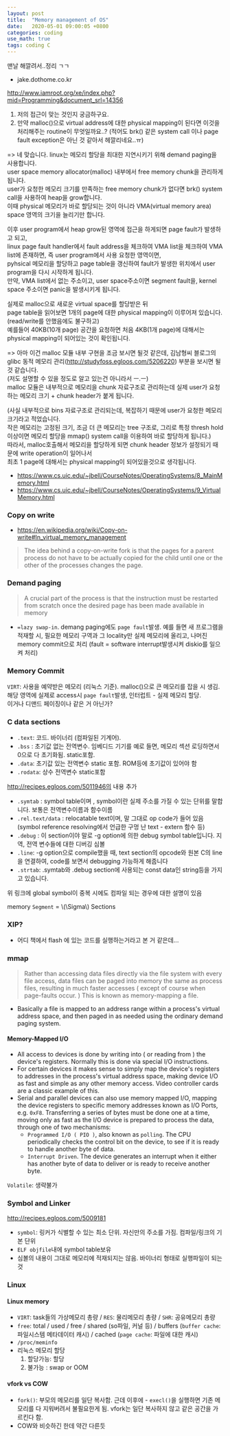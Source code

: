 ```yaml
---
layout: post
title:  "Memory management of OS"
date:   2020-05-01 09:00:05 +0800
categories: coding
use_math: true
tags: coding C
---
```


맨날 해깔려서..정리 ㄱㄱ

* jake.dothome.co.kr

<a href="http://www.iamroot.org/xe/index.php?mid=Programming&document_srl=14356" target="_blank">http://www.iamroot.org/xe/index.php?mid=Programming&document_srl=14356</a>
1. 저의 접근이 맞는 것인지 궁금하구요.
2. 만약 malloc()으로 virtual address에 대한 physical mapping이 된다면 이것을 처리해주는 routine이 무엇일까요..?
(적어도 brk() 같은 system call 이나 page fault exception은 아닌 것 같아서 헤깔리네요..ㅠ)

=> 네 맞습니다. linux는 메모리 할당을 최대한 지연시키기 위해 demand paging을 사용합니다.  
user space memory allocator(malloc) 내부에서 free memory chunk을 관리하게 됩니다.  
user가 요청한 메모리 크기를 만족하는 free memory chunk가 없다면 brk() system call을 사용하여 heap을 grow합니다.  
이때 physical 메모리가 바로 할당되는 것이 아니라 VMA(virtual memory area) space 영역의 크기을 늘리기만 합니다.  

이후 user program에서 heap grow된 영역에 접근을 하게되면 page fault가 발생하고 되고,  
linux page fault handler에서 fault address을 체크하여 VMA list을 체크하여 VMA list에 존재하면, 즉 user program에서 사용 요청한 영역이면,  
pyhsical 메모리을 할당하고 page table을 갱신하여 fault가 발생한 위치에서 user program을 다시 시작하게 됩니다.  
만약, VMA list에서 없는 주소이고, user space주소이면 segment fault을, kernel space 주소이면 panic을 발생시키게 됩니다.  


실제로 malloc으로 새로운 virtual space를 할당받은 뒤  
page table을 읽어보면 1개의 page에 대한 physical mapping이 이루어져 있습니다.(read/write를 안했음에도 불구하고)  
예를들어 40KB(10개 page) 공간을 요청하면 처음 4KB(1개 page)에 대해서는 physical mapping이 되어있는 것이 확인됩니다.  

=> 아마 이건 malloc 모듈 내부 구현을 조금 보시면 될것 같은데, 김남형씨 블로그의 glibc 동적 메모리 관리(http://studyfoss.egloos.com/5206220) 부분을 보시면 될것 같습니다.  
(저도 설명할 수 있을 정도로 알고 있는건 아니라서 ㅡ.ㅡ)  
malloc 모듈은 내부적으로 메모리을 chunk 자료구조로 관리하는데 실제 user가 요청하는 메모리 크기 + chunk header가 붙게 됩니다.  

(사실 내부적으로 bins 자료구조로 관리되는데, 복잡하기 때문에 user가 요청한 메모리 크기라고 적었습니다.  
작은 메모리는 고정된 크기, 조금 더 큰 메모리는 tree 구조로, 그리로 특정 thresh hold이상이면 메모리 할당을 mmap() system call을 이용하여 바로 할당하게 됩니다.)  
따라서, malloc호출해서 메모리을 할당하게 되면 chunk header 정보가 설정되기 때문에 write operation이 일어나서  
최초  1 page에 대해서는 physical mapping이 되어있을것으로 생각됩니다.  




* <a href="https://www.cs.uic.edu/~jbell/CourseNotes/OperatingSystems/8_MainMemory.html" target="_blank">https://www.cs.uic.edu/~jbell/CourseNotes/OperatingSystems/8_MainMemory.html</a>
* <a href="https://www.cs.uic.edu/~jbell/CourseNotes/OperatingSystems/9_VirtualMemory.html" target="_blank">https://www.cs.uic.edu/~jbell/CourseNotes/OperatingSystems/9_VirtualMemory.html</a>

### Copy on write

* <a href="https://en.wikipedia.org/wiki/Copy-on-write#In_virtual_memory_management" target="_blank">https://en.wikipedia.org/wiki/Copy-on-write#In_virtual_memory_management</a>

>  The idea behind a copy-on-write fork is that the pages for a parent process do not have to be actually copied for the child until one or the other of the processes changes the page.


### Demand paging
>  A crucial part of the process is that the instruction must be restarted from scratch once the desired page has been made available in memory

- `=lazy swap-in`. demang paging에도 `page fault`발생. 예를 들면 새 프로그램을 적재할 시, 필요한 메모리 구역과 그 locality만 실제 메모리에 올리고, 나머진 memory commit으로 처리 (fault = software interrupt발생시켜 diskio를 일으켜 처리)

### Memory Commit
`VIRT`: 사용을 예약받은 메모리 (리눅스 기준). malloc()으로 큰 메모리를 잡을 시 생김. 해당 영역에 실제로 access시 `page fault`발생, 인터럽트 - 실제 메모리 할당.  
이거나 디맨드 페이징이나 같은 거 아닌가?

### C data sections

* `.text`: 코드. 바이너리 (컴파일된 기계어).
* `.bss` : 초기값 없는 전역변수. 임베디드 기기를 예로 들면, 메모리 섹션 로딩하면서 0으로 다 초기화됨. static포함. 
* `.data`:  초기값 있는 전역변수 static 포함. ROM등에 초기값이 있어야 함
* `.rodata`: 상수 전역변수 static포함

<a href="http://recipes.egloos.com/5011946" target="_blank">http://recipes.egloos.com/5011946의 내용 추가</a>
* `.symtab` : symbol table이며 , symbol이란 실제 주소를 가질 수 있는 단위를 말합니다. 보통은 전역변수이름과 함수이름
* `.rel.text/data` : relocatable text이며, 말 그대로 op code가 들어 있음 (symbol reference resolving에서 언급한 구멍 난 text - extern 함수 등)
* `.debug` : 이 section이야 말로 -g option에 의한 debug symbol table입니다. 지역, 전역 변수들에 대한 디버깅 심볼
* `.line`: -g option으로 compile했을 때, text section의 opcode와 원본 C의 line을 연결하여, code를 보면서 debugging 가능하게 해줍니다
* `.strtab`:  .symtab와 .debug section에 사용되는 const data인 string등을 가지고 있습니다. 

위 링크에 global symbol이 중복 시에도 컴파일 되는 경우에 대한 설명이 있음

memory `Segment` = \\(\Sigma\\) Sections


### XIP?
- 어디 책에서 flash 에 있는 코드를 실행하는거라고 본 거 같은데...

### mmap
> Rather than accessing data files directly via the file system with every file access, data files can be paged into memory the same as process files, resulting in much faster accesses ( except of course when page-faults occur. ) This is known as memory-mapping a file.

* Basically a file is mapped to an address range within a process's virtual address space, and then paged in as needed using the ordinary demand paging system.

#### Memory-Mapped I/O
* All access to devices is done by writing into ( or reading from ) the device's registers. Normally this is done via special I/O instructions.
* For certain devices it makes sense to simply map the device's registers to addresses in the process's virtual address space, making device I/O as fast and simple as any other memory access. Video controller cards are a classic example of this.
* Serial and parallel devices can also use memory mapped I/O, mapping the device registers to specific memory addresses known as I/O Ports, e.g. `0xF8`. Transferring a series of bytes must be done one at a time, moving only as fast as the I/O device is prepared to process the data, through one of two mechanisms:
    - `Programmed I/O ( PIO )`, also known as `polling`. The CPU periodically checks the control bit on the device, to see if it is ready to handle another byte of data.  
    - `Interrupt Driven`. The device generates an interrupt when it either has another byte of data to deliver or is ready to receive another byte.  


`Volatile`: 생략불가


### Symbol and Linker
<a href="http://recipes.egloos.com/5009181" target="_blank">http://recipes.egloos.com/5009181</a>
- `symbol`: 링커가 식별할 수 있는 최소 단위. 자신만의 주소를 가짐. 컴파일/링크의 기본 단위
- `ELF objfile`내에 symbol table보유
- 심볼의 내용이 그대로 메모리에 적재되지는 않음. 바이너리 형태로 실행파일이 되는것


### Linux

#### Linux memory 
- `VIRT`: task들의 가상메모리 총량 / `RES`: 물리메모리 총량 / `SHR`: 공유메모리 총량
- `free`: total / used / free / shared (so파일, 커널 등) / buffers (`buffer cache`: 파일시스템 메타데이터 캐시) / cached (`page cache`: 파일에 대한 캐시)
- `/proc/meminfo`
- 리눅스 메모리 할당
    1. 할당가능: 할당
    2. 불가능 : swap or OOM

#### vfork vs COW
- `fork()`: 부모의 메모리를 일단 복사함. 근데 이후에 - `execl()`을 실행하면 기존 메모리를 다 지워버려서 불필요한게 됨. vfork는 일단 복사하지 않고 같은 공간을 가르킨다 함.
- COW와 비슷하긴 한데 약간 다른듯
